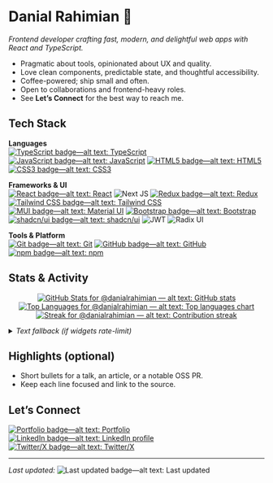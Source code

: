 # Danial Rahimian&nbsp;👋
*Frontend developer crafting fast, modern, and delightful web apps with React and TypeScript.*

- Pragmatic about tools, opinionated about UX and quality.
- Love clean components, predictable state, and thoughtful accessibility.
- Coffee-powered; ship small and often.
- Open to collaborations and frontend-heavy roles.
- See **Let’s Connect** for the best way to reach me.

## Tech Stack
**Languages**  
[![TypeScript badge—alt text: TypeScript][ts-badge]][ts-link]
[![JavaScript badge—alt text: JavaScript][js-badge]][js-link]
[![HTML5 badge—alt text: HTML5][html-badge]][html-link]
[![CSS3 badge—alt text: CSS3][css-badge]][css-link]

**Frameworks & UI**  
[![React badge—alt text: React][react-badge]][react-link]
![Next JS](https://img.shields.io/badge/Next-black?style=for-the-badge&logo=next.js&logoColor=white)
[![Redux badge—alt text: Redux][redux-badge]][redux-link]
[![Tailwind CSS badge—alt text: Tailwind CSS][tw-badge]][tw-link]
[![MUI badge—alt text: Material UI][mui-badge]][mui-link]
[![Bootstrap badge—alt text: Bootstrap][bs-badge]][bs-link]
[![shadcn/ui badge—alt text: shadcn/ui][shadcn-badge]][shadcn-link]
![JWT](https://img.shields.io/badge/JWT-black?style=for-the-badge&logo=JSON%20web%20tokens)
![Radix UI](https://img.shields.io/badge/radix%20ui-161618.svg?style=for-the-badge&logo=radix-ui&logoColor=white)

**Tools & Platform**  
[![Git badge—alt text: Git][git-badge]][git-link]
[![GitHub badge—alt text: GitHub][gh-badge]][gh-link]
[![npm badge—alt text: npm][npm-badge]][npm-link]

## Stats & Activity
<div align="center" aria-label="GitHub activity widgets for @danialrahimian">

[![GitHub Stats for @danialrahimian — alt text: GitHub stats][stats-img]][stats-src]  
[![Top Languages for @danialrahimian — alt text: Top languages chart][langs-img]][stats-src]  
[![Streak for @danialrahimian — alt text: Contribution streak][streak-img]][streak-src]

</div>

<details>
<summary><em>Text fallback (if widgets rate-limit)</em></summary>

- Repos and pins: see the profile “Pinned” section.  
- Activity: steady weekly contributions across UI, state management, and docs.  
- Languages: primarily TypeScript/JavaScript with HTML/CSS.

</details>

## Highlights (optional)
- Short bullets for a talk, an article, or a notable OSS PR.  
- Keep each line focused and link to the source.

## Let’s Connect
[![Portfolio badge—alt text: Portfolio][site-badge]][site-link]
[![LinkedIn badge—alt text: LinkedIn profile][li-badge]][li-link]
[![Twitter/X badge—alt text: Twitter/X][twtr-badge]][twtr-link]

---

*Last updated:* ![Last updated badge—alt text: Last updated](https://img.shields.io/badge/Last%20updated-Auto-777?style=flat-square)

<!-- Reference-style links -->
[ts-badge]: https://img.shields.io/badge/TypeScript-3178C6?logo=typescript&logoColor=white&style=flat-square
[js-badge]: https://img.shields.io/badge/JavaScript-F7DF1E?logo=javascript&logoColor=111&style=flat-square
[html-badge]: https://img.shields.io/badge/HTML5-E34F26?logo=html5&logoColor=white&style=flat-square
[css-badge]: https://img.shields.io/badge/CSS3-1572B6?logo=css3&logoColor=white&style=flat-square

[react-badge]: https://img.shields.io/badge/React-20232A?logo=react&logoColor=61DAFB&style=flat-square
[redux-badge]: https://img.shields.io/badge/Redux-764ABC?logo=redux&logoColor=white&style=flat-square
[tw-badge]: https://img.shields.io/badge/Tailwind%20CSS-38B2AC?logo=tailwind-css&logoColor=white&style=flat-square
[mui-badge]: https://img.shields.io/badge/MUI-007FFF?logo=mui&logoColor=white&style=flat-square
[bs-badge]: https://img.shields.io/badge/Bootstrap-7952B3?logo=bootstrap&logoColor=white&style=flat-square
[shadcn-badge]: https://img.shields.io/badge/shadcn%2Fui-111111?style=flat-square

[git-badge]: https://img.shields.io/badge/Git-F05032?logo=git&logoColor=white&style=flat-square
[gh-badge]: https://img.shields.io/badge/GitHub-181717?logo=github&logoColor=white&style=flat-square
[npm-badge]: https://img.shields.io/badge/npm-CB3837?logo=npm&logoColor=white&style=flat-square

[ts-link]: https://www.typescriptlang.org/
[js-link]: https://developer.mozilla.org/docs/Web/JavaScript
[html-link]: https://developer.mozilla.org/docs/Web/HTML
[css-link]: https://developer.mozilla.org/docs/Web/CSS
[react-link]: https://react.dev/
[redux-link]: https://redux.js.org/
[tw-link]: https://tailwindcss.com/
[mui-link]: https://mui.com/
[bs-link]: https://getbootstrap.com/
[shadcn-link]: https://ui.shadcn.com/
[git-link]: https://git-scm.com/
[gh-link]: https://github.com/danialrahimian
[npm-link]: https://www.npmjs.com/

[stats-img]: https://github-readme-stats.vercel.app/api?username=danialrahimian&show_icons=true&hide_border=true&theme=tokyonight
[langs-img]: https://github-readme-stats.vercel.app/api/top-langs/?username=danialrahimian&layout=compact&hide_border=true&theme=tokyonight
[streak-img]: https://streak-stats.demolab.com?user=danialrahimian&hide_border=true&theme=radical
[stats-src]: https://github.com/anuraghazra/github-readme-stats
[streak-src]: https://github.com/denvercoder1/github-readme-streak-stats

[site-badge]: https://img.shields.io/badge/Portfolio-111111?logo=google-chrome&logoColor=white&style=flat-square
[li-badge]: https://img.shields.io/badge/LinkedIn-0A66C2?logo=linkedin&logoColor=white&style=flat-square
[twtr-badge]: https://img.shields.io/badge/Twitter%2FX-111111?logo=x&logoColor=white&style=flat-square

[site-link]: https://yourwebsite.com
[li-link]: https://linkedin.com/in/yourhandle
[twtr-link]: https://twitter.com/yourhandle

[p1-repo]: https://github.com/USERNAME/PROJECT-ONE
[p1-demo]: https://PROJECT-ONE.example.com
[p1-docs]: https://PROJECT-ONE.example.com/docs
[p2-repo]: https://github.com/USERNAME/PROJECT-TWO
[p2-site]: https://PROJECT-TWO.example.com
[p3-repo]: https://github.com/USERNAME/PROJECT-THREE
[p4-repo]: https://github.com/USERNAME/PROJECT-FOUR
